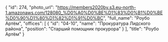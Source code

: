 {
    "id": 274,
    "photo_url": "https://members2020by.s3.eu-north-1.amazonaws.com/128080_%D0%A0%D0%BE%D1%83%D0%B1%D0%BE%D0%90%D1%80%D1%82%D1%91%D0%BC",
    "full_name": "Роубо Артём",
    "offices": [
        {
            "id": "04-10",
            "name": "Прокуратура Лидского района",
            "position": "Старший помощник прокурора"
        }
    ],
    "title": "Роубо Артём"
}
